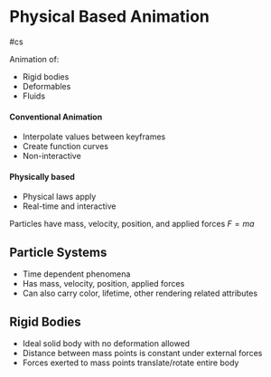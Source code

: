 # Physical Based Animation
#cs 


Animation of:
- Rigid bodies
- Deformables
- Fluids


#### Conventional Animation
- Interpolate values between keyframes
- Create function curves
- Non-interactive

#### Physically based
 - Physical laws apply
 - Real-time and interactive

Particles have mass, velocity, position, and applied forces
$F=ma$


## Particle Systems

- Time dependent phenomena
- Has mass, velocity, position, applied forces
- Can also carry color, lifetime, other rendering related attributes



## Rigid Bodies

- Ideal solid body with no deformation allowed
- Distance between mass points is constant under external forces
- Forces exerted to mass points translate/rotate entire body

